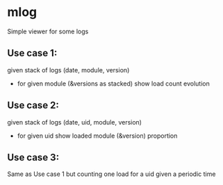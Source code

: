 # mlog
Simple viewer for some logs

## Use case 1:
given stack of logs (date, module, version)
 - for given module (&versions as stacked) show load count evolution


## Use case 2:
given stack of logs (date, uid, module, version)
 - for given uid show loaded module (&version) proportion


## Use case 3:
Same as Use case 1 but counting one load for a uid given a periodic time

